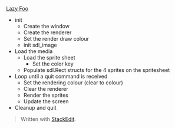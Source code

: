 [Lazy Foo](https://lazyfoo.net/tutorials/SDL/11_clip_rendering_and_sprite_sheets/index.php)

 - init
   - Create the window
   - Create the renderer
   - Set the render draw colour
   - init sdl_image
 - Load the media
    - Load the sprite sheet
      - Set the color key
    - Populate sdl.Rect structs for the 4 sprites on the spritesheet
 - Loop until a quit command is received
    - Set the rendering colour (clear to colour)
    - Clear the renderer
    - Render the sprites
    - Update the screen
 - Cleanup and quit

> Written with [StackEdit](https://stackedit.io/).